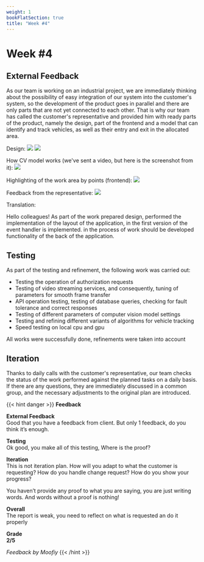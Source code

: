 ```yaml
---
weight: 1
bookFlatSection: true
title: "Week #4"
---
```


# Week #4

## **External Feedback**

As our team is working on an industrial project, we are immediately thinking about the possibility of easy integration of our system into the customer's system, so the development of the product goes in parallel and there are only parts that are not yet connected to each other. That is why our team has called the customer's representative and provided him with ready parts of the product, namely the design, part of the frontend and a model that can identify and track vehicles, as well as their entry and exit in the allocated area.

Design:
![](/2023/WeWantMoney/design_1.jpg)
![](/2023/WeWantMoney/design_2.jpg)

How CV model works (we've sent a video, but here is the screenshot from it):
![](/2023/WeWantMoney/model.jpg)

Highlighting of the work area by points (frontend): 
![](/2023/WeWantMoney/frontend_zone.jpg)

Feedback from the representative:
![](/2023/WeWantMoney/feedback.jpg)

Translation:

Hello colleagues!
As part of the work prepared design, performed the implementation of the layout of the application, in the first version of the event handler is implemented. in the process of work should be developed functionality of the back of the application.

## **Testing**
As part of the testing and refinement, the following work was carried out:

- Testing the operation of authorization requests
- Testing of video streaming services, and consequently, tuning of parameters for smooth frame transfer
- API operation testing, testing of database queries, checking for fault tolerance and correct responses
- Testing of different parameters of computer vision model settings
- Testing and refining different variants of algorithms for vehicle tracking
- Speed testing on local cpu and gpu 

All works were successfully done, refinements were taken into account
## **Iteration**

Thanks to daily calls with the customer's representative, our team checks the status of the work performed against the planned tasks on a daily basis. If there are any questions, they are immediately discussed in a common group, and the necessary adjustments to the original plan are introduced.

{{< hint danger >}}
**Feedback**  


**External Feedback**<br>
Good that you have a feedback from client. But only 1 feedback, do you think it’s enough.

**Testing**<br>
Ok good, you make all of this testing, Where is the proof?

**Iteration**<br>
This is not iteration plan.
How will you adapt to what the customer is requesting?
How do you handle change request?
How do you show your progress?

You haven’t provide any proof to what you are saying, you are just writing words. And words without a proof is nothing!

**Overall**<br>
The report is weak, you need to reflect on what is requested an do it properly

**Grade<br> 2/5**



_Feedback by Moofiy_
{{< /hint >}}